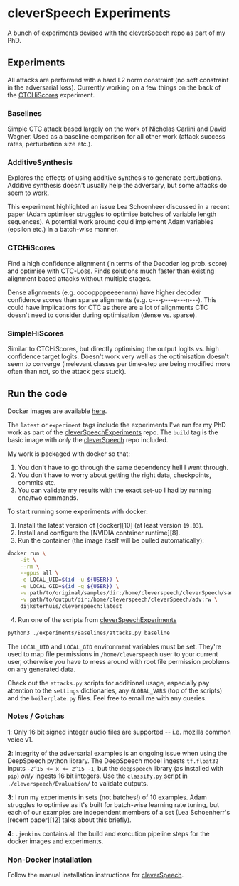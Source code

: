 # cleverSpeech Experiments

A bunch of experiments devised with the [cleverSpeech](https://github.com/dijksterhuis/cleverSpeech) 
repo as part of my PhD.

## Experiments

All attacks are performed with a hard L2 norm constraint (no soft constraint in the adversarial loss).
Currently working on a few things on the back of the
[CTCHiScores](https://github.com/dijksterhuis/cleverSpeechExperiments#ctchiscores) experiment.

### Baselines
Simple CTC attack based largely on the work of Nicholas Carlini and David Wagner.
Used as a baseline comparison for all other work (attack success rates, perturbation size etc.).

### AdditiveSynthesis
Explores the effects of using additive synthesis to generate pertubations.
Additive synthesis doesn't usually help the adversary, but some attacks do seem to work.

This experiment highlighted an issue Lea Schoenheer discussed in a recent paper
(Adam optimiser struggles to optimise batches of variable length sequences).
A potential work around could implement Adam variables (epsilon etc.) in a batch-wise manner.

### CTCHiScores
Find a high confidence alignment (in terms of the Decoder log prob. score) and optimise with CTC-Loss.
Finds solutions much faster than existing alignment based attacks without multiple stages.

Dense alignments (e.g. ooooppppeeeennnn) have higher decoder confidence scores than sparse alignments (e.g. o---p---e---n---).
This could have implications for CTC as there are a lot of alignments CTC doesn't need to consider during optimisation
(dense vs. sparse).

### SimpleHiScores
Similar to CTCHiScores, but directly optimising the output logits vs. high confidence target logits.
Doesn't work very well as the optimisation doesn't seem to converge
(irrelevant classes per time-step are being modified more often than not, so the attack gets stuck).


## Run the code

Docker images are available [here](https://hub.docker.com/u/dijksterhuis/cleverspeech).

The `latest` or `experiment` tags include the experiments I've run for my PhD work as part of the
[cleverSpeechExperiments](https://github.com/dijksterhuis/cleverSpeechExperiments) repo.
The `build` tag is the basic image with _only_ the
[cleverSpeech](https://github.com/dijksterhuis/cleverSpeech) repo included.

My work is packaged with docker so that:
1. You don't have to go through the same dependency hell I went through.
2. You don't have to worry about getting the right data, checkpoints, commits etc.
3. You can validate my results with the exact set-up I had by running one/two commands.

To start running some experiments with docker:

1. Install the latest version of [docker][10] (at least version `19.03`).
2. Install and configure the [NVIDIA container runtime][8].
3. Run the container (the image itself will be pulled automatically):
```bash
docker run \
    -it \
    --rm \
    --gpus all \
    -e LOCAL_UID=$(id -u ${USER}) \
    -e LOCAL_GID=$(id -g ${USER}) \
    -v path/to/original/samples/dir:/home/cleverspeech/cleverSpeech/samples:ro \
    -v path/to/output/dir:/home/cleverspeech/cleverSpeech/adv:rw \
    dijksterhuis/cleverspeech:latest
```
4. Run one of the scripts from [cleverSpeechExperiments](https://github.com/dijksterhuis/cleverSpeechExperiments)
```bash
python3 ./experiments/Baselines/attacks.py baseline
```

The `LOCAL_UID` and `LOCAL_GID` environment variables must be set. They're used to map
file permissions in `/home/cleverspeech` user to your current user, otherwise you have to mess
around with root file permission problems on any generated data.

Check out the `attacks.py` scripts for additional usage, especially pay attention to the `settings`
dictionaries, any `GLOBAL_VARS` (top of the scripts) and the `boilerplate.py` files. Feel free to
email me with any queries.

### Notes / Gotchas

**1**: Only 16 bit signed integer audio files are supported -- i.e. mozilla common voice v1.

**2**: Integrity of the adversarial examples is an ongoing issue when using the DeepSpeech python
library. The DeepSpeech model ingests `tf.float32` inputs `-2^15 <= x <= 2^15 -1`, but
the `deepspeech` library (as installed with `pip`) _only_ ingests 16 bit integers.
Use the [`classify.py` script](cleverspeech/Evaluation/classify.py)
in `./cleverspeech/Evaluation/` to validate outputs.

**3**: I run my experiments in sets (not batches!) of 10 examples. Adam struggles to optimise
as it's built for batch-wise learning rate tuning, but each of our examples are independent members
of a set (Lea Schoenherr's [recent paper][12] talks about this briefly).

**4**: `.jenkins` contains all the build and execution pipeline steps for the docker images and
experiments.

### Non-Docker installation

Follow the manual installation instructions for [cleverSpeech](https://github.com/dijksterhuis/cleverSpeech).

